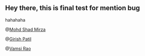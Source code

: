 ## Hey there, this is final test for mention bug

hahahaha

@[Mohd Shad Mirza](@iamshadmirza)

@[Girish Patil](@evilhead)

@[Vamsi Rao](@vamsirao)